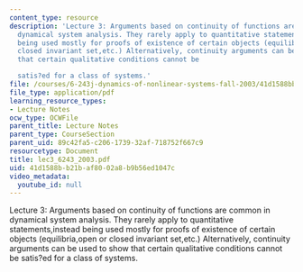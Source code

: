 ```yaml
---
content_type: resource
description: 'Lecture 3: Arguments based on continuity of functions are common in
  dynamical system analysis. They rarely apply to quantitative statements,instead
  being used mostly for proofs of existence of certain objects (equilibria,open or
  closed invariant set,etc.) Alternatively, continuity arguments can be used to show
  that certain qualitative conditions cannot be

  satis?ed for a class of systems.'
file: /courses/6-243j-dynamics-of-nonlinear-systems-fall-2003/41d1588bb21baf8002a8b9b56ed1047c_lec3_6243_2003.pdf
file_type: application/pdf
learning_resource_types:
- Lecture Notes
ocw_type: OCWFile
parent_title: Lecture Notes
parent_type: CourseSection
parent_uid: 89c42fa5-c206-1739-32af-718752f667c9
resourcetype: Document
title: lec3_6243_2003.pdf
uid: 41d1588b-b21b-af80-02a8-b9b56ed1047c
video_metadata:
  youtube_id: null
---
```

Lecture 3: Arguments based on continuity of functions are common in dynamical system analysis. They rarely apply to quantitative statements,instead being used mostly for proofs of existence of certain objects (equilibria,open or closed invariant set,etc.) Alternatively, continuity arguments can be used to show that certain qualitative conditions cannot be
satis?ed for a class of systems.